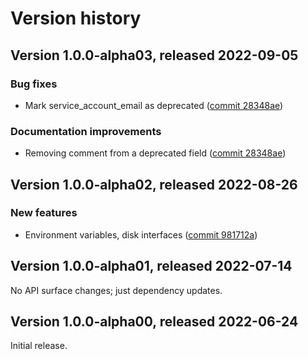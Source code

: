 # Version history

## Version 1.0.0-alpha03, released 2022-09-05

### Bug fixes

- Mark service_account_email as deprecated ([commit 28348ae](https://github.com/googleapis/google-cloud-dotnet/commit/28348ae1f06940c5c6ac8ee7403e537b2af1ec12))

### Documentation improvements

- Removing comment from a deprecated field ([commit 28348ae](https://github.com/googleapis/google-cloud-dotnet/commit/28348ae1f06940c5c6ac8ee7403e537b2af1ec12))

## Version 1.0.0-alpha02, released 2022-08-26

### New features

- Environment variables, disk interfaces ([commit 981712a](https://github.com/googleapis/google-cloud-dotnet/commit/981712aa64d58976849def0a726e4917a65b3b22))
## Version 1.0.0-alpha01, released 2022-07-14

No API surface changes; just dependency updates.

## Version 1.0.0-alpha00, released 2022-06-24

Initial release.


